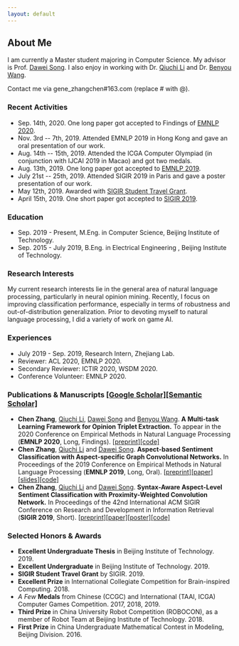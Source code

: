 ```yaml
---
layout: default
---
```


## About Me

I am currently a Master student majoring in Computer Science. My advisor is Prof. [Dawei Song](http://cs.bit.edu.cn/szdw/jsml/js/sdw/index.htm). I also enjoy in working with Dr. [Qiuchi Li](https://qiuchili.github.io) and Dr. [Benyou Wang](https://wabyking.github.io/old).

Contact me via gene_zhangchen#163.com (replace # with @).

### Recent Activities

* Sep. 14th, 2020. One long paper got accepted to Findings of [EMNLP 2020](https://2020.emnlp.org/).
* Nov. 3rd -- 7th, 2019. Attended EMNLP 2019 in Hong Kong and gave an oral presentation of our work.
* Aug. 14th -- 15th, 2019. Attended the ICGA Computer Olympiad (in conjunction with IJCAI 2019 in Macao) and got two medals.
* Aug. 13th, 2019. One long paper got accepted to [EMNLP 2019](https://www.emnlp-ijcnlp2019.org/).
* July 21st -- 25th, 2019. Attended SIGIR 2019 in Paris and gave a poster presentation of our work.
* May 12th, 2019. Awarded with [SIGIR Student Travel Grant](http://sigir.org/general-information/travel-grants/).
* April 15th, 2019. One short paper got accepted to [SIGIR 2019](http://www.sigir.org/sigir2019/program/accepted/).

### Education

* Sep. 2019 - Present, M.Eng. in Computer Science, Beijing Institute of Technology.
* Sep. 2015 - July 2019, B.Eng. in Electrical Engineering , Beijing Institute of Technology.

### Research Interests

My current research interests lie in the general area of natural language processing, particularly
in neural opinion mining. Recently, I focus on improving classification performance, especially in
terms of robustness and out-of-distribution generalization. Prior to devoting myself to natural language processing, I did a variety of
work on game AI.

### Experiences

* July 2019 - Sep. 2019, Research Intern, Zhejiang Lab.
* Reviewer: ACL 2020, EMNLP 2020.
* Secondary Reviewer: ICTIR 2020, WSDM 2020.
* Conference Volunteer: EMNLP 2020.

### Publications & Manuscripts [[Google Scholar]](https://scholar.google.com/citations?user=IMwAXWcAAAAJ&hl=zh-CN)[[Semantic Scholar]](https://www.semanticscholar.org/author/Chen-Zhang/145107889)

* **Chen Zhang**, [Qiuchi Li](https://qiuchili.github.io), [Dawei Song](http://cs.bit.edu.cn/szdw/jsml/js/sdw/index.htm) and [Benyou Wang](https://wabyking.github.io/old). **A Multi-task Learning Framework for Opinion Triplet Extraction.** To appear in the 2020 Conference on Empirical Methods in Natural Language Processing (**EMNLP 2020**, Long, Findings). [[preprint]](https://arxiv.org/abs/2010.01512)[[code]](https://github.com/GeneZC/OTE-MTL)
* **Chen Zhang**, [Qiuchi Li](https://qiuchili.github.io) and [Dawei Song](http://cs.bit.edu.cn/szdw/jsml/js/sdw/index.htm). **Aspect-based Sentiment Classification with Aspect-specific Graph Convolutional Networks.** In Proceedings of the 2019 Conference on Empirical Methods in Natural Language Processing (**EMNLP 2019**, Long, Oral). [[preprint]](https://arxiv.org/abs/1909.03477)[[paper]](https://www.aclweb.org/anthology/D19-1464/)[[slides]](./assets/file/EMNLP2019-Oral.pdf)[[code]](https://github.com/GeneZC/ASGCN)
* **Chen Zhang**, [Qiuchi Li](https://qiuchili.github.io) and [Dawei Song](http://cs.bit.edu.cn/szdw/jsml/js/sdw/index.htm). **Syntax-Aware Aspect-Level Sentiment Classification with Proximity-Weighted Convolution Network.** In Proceedings of the 42nd International ACM SIGIR Conference on Research and Development in Information Retrieval (**SIGIR 2019**, Short). [[preprint]](https://arxiv.org/abs/1909.10171)[[paper]](https://dl.acm.org/citation.cfm?id=3331351)[[poster]](./assets/file/SIGIR2019-Poster.pdf)[[code]](https://github.com/GeneZC/PWCN)

### Selected Honors & Awards

* **Excellent Undergraduate Thesis** in Beijing Institute of Technology. 2019.
* **Excellent Undergraduate** in Beijing Institute of Technology. 2019.
* **SIGIR Student Travel Grant** by SIGIR. 2019.
* **Excellent Prize** in International Collegiate Competition for Brain-inspired Computing. 2018.
* *A Few* **Medals** from Chinese (CCGC) and International (TAAI, ICGA) Computer Games Competition. 2017, 2018, 2019.
* **Third Prize** in China University Robot Competition (ROBOCON), as a member of Robot Team at Beijing Institute of Technology. 2018.
* **First Prize** in China Undergraduate Mathematical Contest in Modeling, Beijing Division. 2016.
